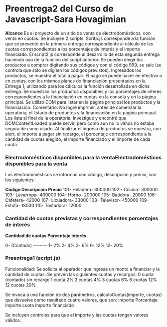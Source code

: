 # Preentrega2 del Curso de Javascript-Sara Hovagimian
**Alcance**
Es el proyecto de un sitio de venta de electrodomésticos, con venta en cuotas.
Se incluyen 2 scripts. Scritp.js corresponde a la función que se presentó en la primera entrega correspondiente al cálculo de las cuotas correspondientes a los porcentajes de interés y el importe financiado.
El script2.js corresponde al desarrollo de esta segunda entrega haciendo uso de la función del script anterior.
Se pueden elegir los productos a comprar digitando sus códigos y con el código 999, se sale (se controla que sólo se digiten los códigos previstos). 
Ingresados los productos, se muestra el total a pagar.
El pago se puede hacer en efectivo o en cuotas, con los mismos planes de financiación presentados en la Entrega 1, utilizando para los cálculos la función desarrollada en dicha entrega. 
Se muestran los productos disponibles y los porcentajes de interés correspondientes a la financiación en cuotas en la consola y en la página principal.
Se utilizó DOM para listar en la página principal los productos y la financiación.
Comentario: No logré imprimir, antes de comenzar la operatoria, el listado de productos y la financiación en la página principal. Los lista al final de la operatoria. Investigué y encontré que DOMContentLoaded puede servir, pero como aun no lo vimos no estaba segura de como usarlo.
Al finalizar el ingreso de productos se muestra, con alert, el importe a pagar sin recargo, el porcentaje correspondiente a la cantidad de cuotas elegido, el importe financiado y el importe de cada cuota.
### Electrodomésticos disponibles para la ventaElectrodomésticos disponibles para la venta
Los electrodomésticos se informan con código, descripción y precio, son los siguientes:

**Código Descripción  Precio**
101-		    Heladera-	    300000
102	-		    Cocina-			300000
103-			Lavarropa-		400000
104-			Horno-			200000
105-			Batidora-		20000
106-			Cafetera-		42000
107-			Licuadora-		33000
108-			Televisor-		450000
109-			Estufa-			18000
110-			Tostadora-		12000

### Cantidad de cuotas previstas y correspondientes porcentajes de interés

**Cantidad de cuotas	Porcentaje interés**

0- 									(Contado)	-------
1-									2%
2-									4%
3-									6%
6-									12%
12-									20%


### Preentrega1 (script.js)
Funcionalidad:
Se solicita al operador que ingrese un monto a financiar y la cantidad de cuotas. Se prevén las siguientes cuotas y recargos:
0 cuota (contado) sin recargo
1 cuota            2%
2 cuotas           4%
3 cuotas           6%
6 cuotas           12%
12 cuotas         20%

Se invoca a una función de dos parámetros,  calculoCuotas(importe, cuotas) que devuelve como resultado cuatro valores, que son:
            Importe
            Porcentaje 
            Importe cuota
           Importe financiado 
            
Se incluyen controles para que el importe y las cuotas tengan valores válidos.